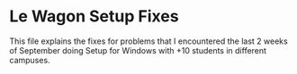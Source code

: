 
# Le Wagon Setup Fixes
This file explains the fixes for problems that I encountered the last 2 weeks of September doing Setup for Windows with +10 students in different campuses.
